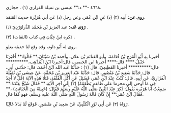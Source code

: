 ٤٦٦٨ -** د:** عيسى بن نميلة الفراري (١) . حجازي.

**روى عن:** أبيه (٢) (د) عَنِ ابْن عُمَر، وعن رجل (د) عَن أبي هُرَيْرة حديث القنفذ.

**رَوَى عَنه:** عبد العزيز بْن مُحَمَّد الدَّراوَرْدِيّ (د) .

ذكره ابنُ حِبَّان فِي كتاب (الثقات) (٣) .

روى له أَبُو داود، وقد وقع لنا حديثه بعلو.

أخبرنا بِهِ أَبُو الْفَرَجِ بْنُ قُدَامَةَ، وأبو الغنائم بْن علان، وأحمد بْنُ شَيْبَانَ،** قَالُوا:** أَخْبَرَنَا حَنْبَلُ،**** قال:**** أخبرنا ابن الحصين، قال:أخبرنا ابْنُ الْمُذْهِب،********** قال:********** أخبرنا القَطِيعِيّ، قال (١) : حَدَّثَنَا عَبد الله ابْنُ أَحْمَدَ، قال: حَدَّثني أَبِي، قال: حَدَّثَنَا سَعِيد بْنُ مَنْصُورٍ، قال: حَدَّثَنَا عَبْد العزيز بْن مُحَمَّدٍ، عَنْ عِيسَى بْنِ نُمَيْلَةَ الْفَزَارِيِّ، عَن أَبِيهِ، قال: كُنْتُ عِنْدَ ابْنِ عُمَر، فَسُئِلَ عَنِ أَكْلِ الْقُنْفُذِ، فَتَلا هَذِهِ الآيَةَ (قُلْ لا أَجِدُ فِي مَا أوحي إلي محرما على طاعم يَطْعَمُهُ) (٢) إِلَى آخِرِ الآيَةِ،** فَقَالَ شَيْخٌ عِنْدَهُ:** سَمِعْتُ أَبَا هُرَيْرة يَقُولُ: ذُكِرَ عِنْدَ النَّبِيِّ صَلَّى اللَّهُ عَلَيْهِ وسَلَّمَ فَقَالَ: (خَبِيثَةٌ مِنَ الْخَبَائِثِ) ،** فَقَالَ ابْنُ عُمَر:** إِنْ كَانَ قَالَهُ رَسُولُ اللَّهِ صَلَّى اللَّهُ عليه وسلم، فهو كَمَا قال.

رَوَاهُ (٣) عَن أَبِي ثَوْرٍ الْكَلْبِيِّ، عَنْ سَعِيد بْنِ مَنْصُورٍ، فَوَقَعَ لَنَا بَدَلا عَالِيًا.
